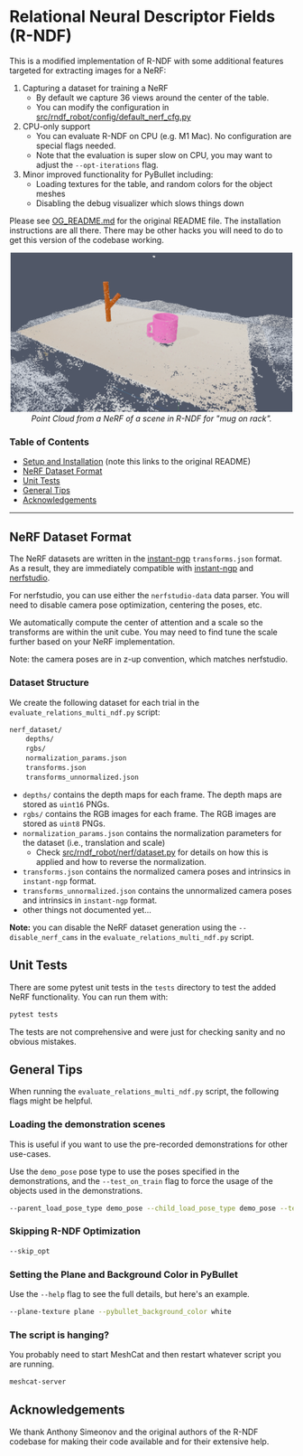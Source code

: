 # Relational Neural Descriptor Fields (R-NDF)
This is a modified implementation of R-NDF with some additional features targeted for extracting images for a NeRF:

1. Capturing a dataset for training a NeRF
   - By default we capture 36 views around the center of the table.
   - You can modify the configuration in [src/rndf_robot/config/default_nerf_cfg.py](src/rndf_robot/config/default_nerf_cfg.py)
2. CPU-only support
    - You can evaluate R-NDF on CPU (e.g. M1 Mac). No configuration are special flags needed.
    - Note that the evaluation is super slow on CPU, you may want to adjust the `--opt-iterations` flag.
3. Minor improved functionality for PyBullet including:
    - Loading textures for the table, and random colors for the object meshes
    - Disabling the debug visualizer which slows things down

Please see [OG_README.md](OG_README.md) for the original README file. The installation instructions are all there.
There may be other hacks you will need to do to get this version of the codebase working.

<!-- Align image in center and have caption -->
<p align="center">
    <img src="doc/nerf_pcd.png" width="500">
    <br>
    <i>Point Cloud from a NeRF of a scene in R-NDF for "mug on rack".</i>
</p>

### Table of Contents
- [Setup and Installation](OG_README.md#setup) (note this links to the original README)
- [NeRF Dataset Format](#nerf-dataset-format)
- [Unit Tests](#unit-tests)
- [General Tips](#general-tips)
- [Acknowledgements](#Acknowledgements)

___

## NeRF Dataset Format
The NeRF datasets are written in the [instant-ngp](https://github.com/NVlabs/instant-ngp/) `transforms.json` format.
As a result, they are immediately compatible with [instant-ngp](https://github.com/NVlabs/instant-ngp/) and 
[nerfstudio](https://github.com/nerfstudio-project/nerfstudio/).

For nerfstudio, you can use either the `nerfstudio-data` data parser. You will need to disable camera pose optimization,
centering the poses, etc.

We automatically compute the center of attention and a scale so the transforms are within the
unit cube. You may need to find tune the scale further based on your NeRF implementation.

Note: the camera poses are in z-up convention, which matches nerfstudio.

### Dataset Structure
We create the following dataset for each trial in the `evaluate_relations_multi_ndf.py` script:
```bash
nerf_dataset/
    depths/
    rgbs/
    normalization_params.json
    transforms.json
    transforms_unnormalized.json
```

- `depths/` contains the depth maps for each frame. The depth maps are stored as `uint16` PNGs.
- `rgbs/` contains the RGB images for each frame. The RGB images are stored as `uint8` PNGs.
- `normalization_params.json` contains the normalization parameters for the dataset (i.e., translation and scale)
  - Check [src/rndf_robot/nerf/dataset.py](src/rndf_robot/nerf/dataset.py) for details on how this is applied
    and how to reverse the normalization.
- `transforms.json` contains the normalized camera poses and intrinsics in `instant-ngp` format.
- `transforms_unnormalized.json` contains the unnormalized camera poses and intrinsics in `instant-ngp` format.
- other things not documented yet...

**Note:** you can disable the NeRF dataset generation using the `--disable_nerf_cams` in 
the `evaluate_relations_multi_ndf.py` script.

## Unit Tests
There are some pytest unit tests in the `tests` directory to test the added NeRF functionality.
You can run them with:

```bash
pytest tests
```

The tests are not comprehensive and were just for checking sanity and no obvious mistakes.

## General Tips
When running the `evaluate_relations_multi_ndf.py` script, the following flags might be helpful.

### Loading the demonstration scenes
This is useful if you want to use the pre-recorded demonstrations for other use-cases.

Use the `demo_pose` pose type to use the poses specified in the demonstrations, and the `--test_on_train` flag
to force the usage of the objects used in the demonstrations.

```bash
--parent_load_pose_type demo_pose --child_load_pose_type demo_pose --test_on_train
```

### Skipping R-NDF Optimization
```bash
--skip_opt
```

### Setting the Plane and Background Color in PyBullet
Use the `--help` flag to see the full details, but here's an example.

```bash
--plane-texture plane --pybullet_background_color white
```

### The script is hanging?
You probably need to start MeshCat and then restart whatever script you are running.

```bash
meshcat-server
```

## Acknowledgements
We thank Anthony Simeonov and the original authors of the R-NDF codebase for making their code available 
and for their extensive help.

